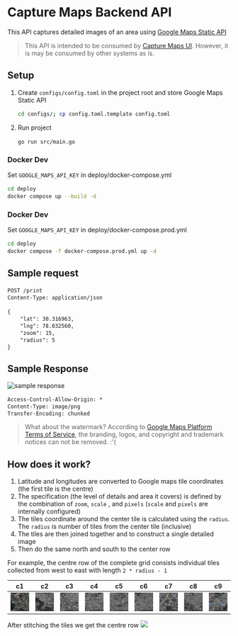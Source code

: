 # Capture Maps Backend API

This API captures detailed images of an area
using [Google Maps Static API](https://developers.google.com/maps/documentation/maps-static/overview)

> This API is intended to be consumed by [Capture Maps UI](https://github.com/zxcV32/capture-maps-ui). However, it is may be consumed by other systems as is.

## Setup

1. Create `configs/config.toml` in the project root and store Google Maps Static API

   ```bash
   cd configs/; cp config.toml.template config.toml
   ```
2. Run project

   `go run src/main.go`

### Docker Dev
Set `GOOGLE_MAPS_API_KEY` in deploy/docker-compose.yml
```bash
cd deploy
docker compose up --build -d
```

### Docker Dev
Set `GOOGLE_MAPS_API_KEY` in deploy/docker-compose.prod.yml
```bash
cd deploy
docker compose -f docker-compose.prod.yml up -d
```

## Sample request

```http request
POST /print
Content-Type: application/json

{
    "lat": 30.316963, 
    "lng": 78.032560,
    "zoom": 15,
    "radius": 5
}
```

## Sample Response

![sample response](./docs/assets/response.png)

```http response
Access-Control-Allow-Origin: *
Content-Type: image/png
Transfer-Encoding: chunked
```

> What about the watermark?
> According to [Google Maps Platform Terms of Service](https://cloud.google.com/maps-platform/terms),
> the branding, logos, and copyright and trademark notices can not be removed. :'(

## How does it work?

1. Latitude and longitudes are converted to Google maps tile coordinates (the first tile is the
   centre)
2. The specification (the level of details and area it covers) is defined by the combination
   of `zoom`, `scale` , and `pixels` (`scale` and `pixels` are internally configured)
3. The tiles coordinate around the center tile is calculated using the `radius`. The `radius` is
   number of tiles from the center tile (inclusive)
4. The tiles are then joined together and to construct a single detailed image
5. Then do the same north and south to the center row

For example, the centre row of the complete grid consists individual tiles collected from west to
east with length `2 * radius - 1`

| c1 | c2 | c3 | c4 | c5 | c6 | c7 | c8 | c9 |
|---|---|---|---|---|---|---|---|---|
|   ![](docs/assets/c1.png)  |   ![](docs/assets/c2.png)  |  ![](docs/assets/c3.png)   | ![](docs/assets/c4.png)  |   ![](docs/assets/c5.png)  | ![](docs/assets/c6.png) | ![](docs/assets/c7.png) | ![](docs/assets/c8.png)  | ![](docs/assets/c9.png) |

After stitching the tiles we get the centre row
![](docs/assets/merge.png)
